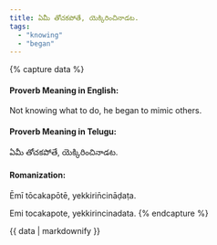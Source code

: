 ```yaml
---
title: ఏమీ తోచకపోతే, యెక్కిరించినాడట.
tags:
  - "knowing"
  - "began"
---
```


{% capture data %}
#### Proverb Meaning in English:
Not knowing what to do, he began to mimic others.

#### Proverb Meaning in Telugu:
ఏమీ తోచకపోతే, యెక్కిరించినాడట.

#### Romanization:
Ēmī tōcakapōtē, yekkirin̄cināḍaṭa.

Emi tocakapote, yekkirincinadata.
{% endcapture %}

{{ data | markdownify }}

